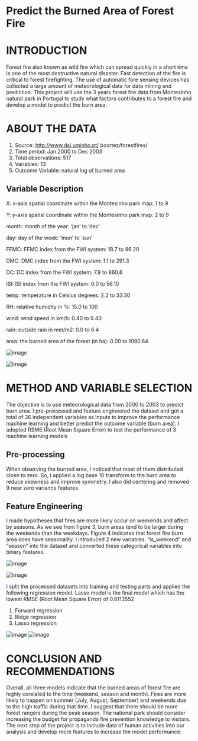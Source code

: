 # Predict the Burned Area of Forest Fire

# INTRODUCTION

Forest fire also known as wild fire which can spread quickly in a short time is one of the most destructive natural disaster. Fast detection of the fire is critical to forest firefighting. The use of automatic fore sensing devices has collected a large amount of meteorological data for data mining and prediction. This project will use the 3 years forest fire data from Montesinho natural park in Portugal to study what factors contributes to a forest fire and develop a model to predict the burn area. 

# ABOUT THE DATA

1.	Source: http://www.dsi.uminho.pt/ ̃pcortez/forestfires/
2.	Time period: Jan 2000 to Dec 2003
3.	Total observations: 517
4.	Variables: 13
5.  Outcome Variable: natural log of burned area

## Variable	Description

X: x-axis spatial coordinate within the Montesinho park map: 1 to 9

Y: y-axis spatial coordinate within the Montesinho park map: 2 to 9

month: month of the year: ‘jan’ to ‘dec’

day: day of the week: ‘mon’ to ‘sun’

FFMC: FFMC index from the FWI system: 18.7 to 96.20

DMC: DMC index from the FWI system: 1.1 to 291.3

DC: DC index from the FWI system: 7.9 to 860.6

ISI: ISI index from the FWI system: 0.0 to 56.10

temp: temperature in Celsius degrees: 2.2 to 33.30

RH: relative humidity in %: 15.0 to 100

wind: wind speed in km/h: 0.40 to 9.40

rain: outside rain in mm/m2: 0.0 to 6.4

area: the burned area of the forest (in ha): 0.00 to 1090.84

![image](https://user-images.githubusercontent.com/18519663/58214788-dbc6c700-7cab-11e9-8e56-53a7455e24c7.png)

![image](https://user-images.githubusercontent.com/18519663/58215793-6dd0ce80-7cb0-11e9-8175-adc95d8cecaa.png)

# METHOD AND VARIABLE SELECTION

The objective is to use meteorological data from 2000 to 2003 to predict burn area. I pre-processed and feature engineered the dataset and got a total of 36 independent variables as inputs to improve the performance machine learning and better predict the outcome variable (burn area).  I adopted RSME (Root Mean Square Error) to test the performance of 3 machine learning models

## Pre-processing

When observing the burned area, I noticed that most of them distributed close to zero. So, I applied a log base 10 transform to the burn area to reduce skewness and improve symmetry. I also did centering and removed 9 near zero variance features. 

## Feature Engineering

I made hypotheses that fires are more likely occur on weekends and affect by seasons.  As we see from figure 3, burn areas tend to be larger during the weekends than the weekdays. Figure 4 indicates that forest fire burn area does have seasonality. I introduced 2 new variables: “is_weekend” and “season” into the dataset and converted these categorical variables into binary features. 

![image](https://user-images.githubusercontent.com/18519663/58215809-79bc9080-7cb0-11e9-99ff-dd39069bb77e.png)

![image](https://user-images.githubusercontent.com/18519663/58215816-7f19db00-7cb0-11e9-8639-10230a788d8a.png)

I split the processed datasets into training and testing parts and applied the following regression model. Lasso model is the final model which has the lowest RMSE (Root Mean Square Error) of 0.6113552
1.	Forward regression
2.	Ridge regression
3.	Lasso regression

![image](https://user-images.githubusercontent.com/18519663/58215820-83de8f00-7cb0-11e9-90c4-50df10fa371c.png)
![image](https://user-images.githubusercontent.com/18519663/58215825-880aac80-7cb0-11e9-9f95-d8421acdf0e6.png)

# CONCLUSION AND RECOMMENDATIONS

Overall, all three models indicate that the burned areas of forest fire are highly corelated to the time (weekend, season and month). Fires are more likely to happen on summer (July, August, September) and weekends due to the high traffic during that time. I suggest that there should be more forest rangers during the peak season. The national park should consider increasing the budget for propaganda fire prevention knowledge to visitors. The next step of the project is to include data of human activities into our analysis and develop more features to increase the model performance.  

